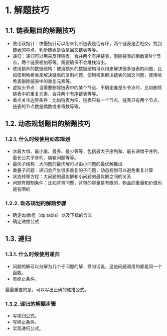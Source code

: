 # 1. 解题技巧

## 1.1. 链表题目的解题技巧

- 使用双指针：快慢指针可以用来判断链表是否有环，两个链表是否相交，找到链表的中点，判断链表是否是回文链表等等。
- 递归：递归可以用来反转链表，合并两个有序链表，删除链表的倒数第N个节点，两个链表相加等等。需要确保不会堆栈溢出。
- 使用额外的数据结构：使用额外的数据结构可以用来解决很多链表的问题，比如使用哈希表来解决链表的复制问题，使用栈来解决链表的回文问题，使用哈希表删除链表中的重复元素等。
- 虚拟头节点：当需要删除链表中的某个节点、不确定谁是头节点时，比如删除链表中的重复元素、合并两个有序链表等等。
- 重点关注边界条件：比如链表为空、链表只有一个节点、链表只有两个节点、链表的节点数是偶数或者奇数等等。

## 1.2. 动态规划题目的解题技巧

### 1.2.1. 什么时候使用动态规划

- 求最大值、最小值、最多、最少等等，包括最大子序列和、最长递增子序列、最长公共子序列、编辑问题等等。
- 最优子结构：大问题的最优解可以由小问题的最优解推出
- 重叠子问题：递归会产生很多重复的子问题，动态规划可以避免重复计算
- 状态转移方程：大问题的最优解和小问题的最优解之间的关系
- 问题有限制条件：比如背包问题，背包的容量是有限的，物品的重量和价值也是有限的

### 1.2.2. 动态规划的解题步骤

- 确定dp数组（dp table）以及下标的含义
- 确定递推公式

## 1.3. 递归

### 1.3.1. 什么时候使用递归

- 问题的解可以分解为几个子问题的解，换句话说，这些问题调用的都是同一个函数。
- 有终止条件。

最最重要的是，可以写出正确的递推公式。

### 1.3.2. 递归的解题步骤

- 写递归公式。
- 写终止条件。
- 实现递归公式。
